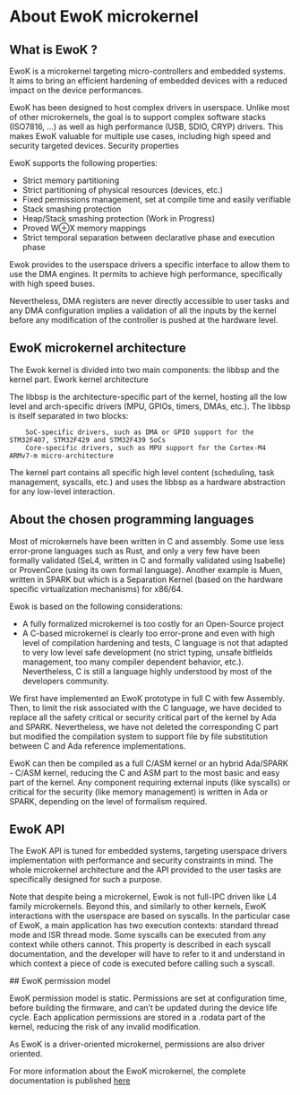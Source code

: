 # About EwoK microkernel

## What is EwoK ?

EwoK is a microkernel targeting micro-controllers and embedded systems. It aims to bring an efficient hardening of embedded devices with a reduced impact on the device performances.

EwoK has been designed to host complex drivers in userspace. Unlike most of other microkernels, the goal is to support complex software stacks (ISO7816, …) as well as high performance (USB, SDIO, CRYP) drivers. This makes EwoK valuable for multiple use cases, including high speed and security targeted devices.
Security properties

EwoK supports the following properties:

   * Strict memory partitioning
   * Strict partitioning of physical resources (devices, etc.)
   * Fixed permissions management, set at compile time and easily verifiable
   * Stack smashing protection
   * Heap/Stack smashing protection (Work in Progress)
   * Proved W⊕X memory mappings
   * Strict temporal separation between declarative phase and execution phase

Ewok provides to the userspace drivers a specific interface to allow them to use the DMA engines. It permits to achieve high performance, specifically with high speed buses.

Nevertheless, DMA registers are never directly accessible to user tasks and any DMA configuration implies a validation of all the inputs by the kernel before any modification of the controller is pushed at the hardware level.

## EwoK microkernel architecture

The Ewok kernel is divided into two main components: the libbsp and the kernel part.
Ework kernel architecture

The libbsp is the architecture-specific part of the kernel, hosting all the low level and arch-specific drivers (MPU, GPIOs, timers, DMAs, etc.). The libbsp is itself separated in two blocks:

        SoC-specific drivers, such as DMA or GPIO support for the STM32F407, STM32F429 and STM32F439 SoCs
        Core-specific drivers, such as MPU support for the Cortex-M4 ARMv7-m micro-architecture

The kernel part contains all specific high level content (scheduling, task management, syscalls, etc.) and uses the libbsp as a hardware abstraction for any low-level interaction.

## About the chosen programming languages

Most of microkernels have been written in C and assembly. Some use less error-prone languages such as Rust, and only a very few have been formally validated (SeL4, written in C and formally validated using Isabelle) or ProvenCore (using its own formal language). Another example is Muen, written in SPARK but which is a Separation Kernel (based on the hardware specific virtualization mechanisms) for x86/64.

Ewok is based on the following considerations:

   * A fully formalized microkernel is too costly for an Open-Source project
   * A C-based microkernel is clearly too error-prone and even with high level of compilation hardening and tests, C language is not that adapted to very low level safe development (no strict typing, unsafe bitfields management, too many compiler dependent behavior, etc.). Nevertheless, C is still a language highly understood by most of the developers community.

We first have implemented an EwoK prototype in full C with few Assembly. Then, to limit the risk associated with the C language, we have decided to replace all the safety critical or security critical part of the kernel by Ada and SPARK. Nevertheless, we have not deleted the corresponding C part but modified the compilation system to support file by file substitution between C and Ada reference implementations.

EwoK can then be compiled as a full C/ASM kernel or an hybrid Ada/SPARK - C/ASM kernel, reducing the C and ASM part to the most basic and easy part of the kernel. Any component requiring external inputs (like syscalls) or critical for the security (like memory management) is written in Ada or SPARK, depending on the level of formalism required.

## EwoK API

The EwoK API is tuned for embedded systems, targeting userspace drivers implementation with performance and security constraints in mind. The whole microkernel architecture and the API provided to the user tasks are specifically designed for such a purpose.

Note that despite being a microkernel, Ewok is not full-IPC driven like L4 family microkernels. Beyond this, and similarly to other kernels, EwoK interactions with the userspace are based on syscalls. In the particular case of EwoK, a main application has two execution contexts: standard thread mode and ISR thread mode. Some syscalls can be executed from any context while others cannot. This property is described in each syscall documentation, and the developer will have to refer to it and understand in which context a piece of code is executed before calling such a syscall.

## EwoK permission model

EwoK permission model is static. Permissions are set at configuration time, before building the firmware, and can’t be updated during the device life cycle. Each application permissions are stored in a .rodata part of the kernel, reducing the risk of any invalid modification.

As EwoK is a driver-oriented microkernel, permissions are also driver oriented.

For more information about the EwoK microkernel, the complete documentation is published [here](https://wookey-project.github.io/ewok.html)
